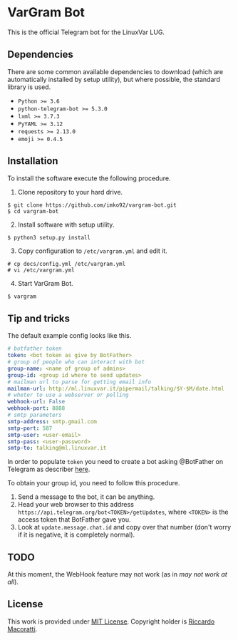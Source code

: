 # VarGram Bot
This is the official Telegram bot for the LinuxVar LUG.

## Dependencies
There are some common available dependencies to download (which are automatically installed by setup utility), but where possible, the standard library is used.

- `Python >= 3.6`
- `python-telegram-bot >= 5.3.0`
- `lxml >= 3.7.3`
- `PyYAML >= 3.12`
- `requests >= 2.13.0`
- `emoji >= 0.4.5`

## Installation
To install the software execute the following procedure.

1. Clone repository to your hard drive.
```shell
$ git clone https://github.com/imko92/vargram-bot.git
$ cd vargram-bot
```
2. Install software with setup utility.
```shell
$ python3 setup.py install
```
3. Copy configuration to `/etc/vargram.yml` and edit it.
```shell
# cp docs/config.yml /etc/vargram.yml
# vi /etc/vargram.yml
```

4. Start VarGram Bot.
```bash
$ vargram
```

## Tip and tricks
The default example config looks like this.
```yaml
# botfather token
token: <bot token as give by BotFather>
# group of people who can interact with bot
group-name: <name of group of admins>
group-id: <group id where to send updates>
# mailman url to parse for getting email info
mailman-url: http://ml.linuxvar.it/pipermail/talking/$Y-$M/date.html
# wheter to use a webserver or polling
webhook-url: False
webhook-port: 8888
# smtp parameters
smtp-address: smtp.gmail.com
smtp-port: 587
smtp-user: <user-email>
smtp-pass: <user-password>
smtp-to: talking@ml.linuxvar.it
```

In order to populate `token` you need to create a bot asking @BotFather on Telegram as describer [here](https://core.telegram.org/bots).

To obtain your group id, you need to follow this procedure.

1. Send a message to the bot, it can be anything.
2. Head your web browser to this address `https://api.telegram.org/bot<TOKEN>/getUpdates`, where `<TOKEN>` is the access token that BotFather gave you.
3. Look at `update.message.chat.id` and copy over that number (don't worry if it is negative, it is completely normal).

## TODO
At this moment, the WebHook feature may not work (as in *may not work at all*).

## License
This work is provided under [MIT License](https://opensource.org/licenses/MIT).
Copyright holder is [Riccardo Macoratti](mailto:r.macoratti@gmx.co.uk).